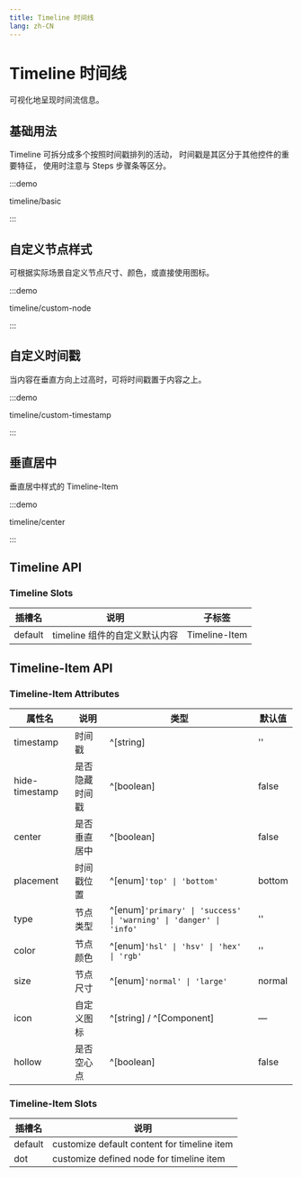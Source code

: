 ```yaml
---
title: Timeline 时间线
lang: zh-CN
---
```


# Timeline 时间线

可视化地呈现时间流信息。

## 基础用法

Timeline 可拆分成多个按照时间戳排列的活动， 时间戳是其区分于其他控件的重要特征， 使用时注意与 Steps 步骤条等区分。

:::demo

timeline/basic

:::

## ⾃定义节点样式

可根据实际场景⾃定义节点尺⼨、颜⾊，或直接使⽤图标。

:::demo

timeline/custom-node

:::

## ⾃定义时间戳

当内容在垂直⽅向上过⾼时，可将时间戳置于内容之上。

:::demo

timeline/custom-timestamp

:::

## 垂直居中

垂直居中样式的 Timeline-Item

:::demo

timeline/center

:::

## Timeline API

### Timeline Slots

| 插槽名     | 说明                  | 子标签           |
| ------- | ------------------- | ------------- |
| default | timeline 组件的自定义默认内容 | Timeline-Item |

## Timeline-Item API

### Timeline-Item Attributes

| 属性名            | 说明      | 类型                                                                     | 默认值    |
| -------------- | ------- | ---------------------------------------------------------------------- | ------ |
| timestamp      | 时间戳     | ^[string]                                                              | ''     |
| hide-timestamp | 是否隐藏时间戳 | ^[boolean]                                                             | false  |
| center         | 是否垂直居中  | ^[boolean]                                                             | false  |
| placement      | 时间戳位置   | ^[enum]`'top' \| 'bottom'`                                            | bottom |
| type           | 节点类型    | ^[enum]`'primary' \| 'success' \| 'warning' \| 'danger' \| 'info'` | ''     |
| color          | 节点颜色    | ^[enum]`'hsl' \| 'hsv' \| 'hex' \| 'rgb'`                           | ''     |
| size           | 节点尺寸    | ^[enum]`'normal' \| 'large'`                                          | normal |
| icon           | 自定义图标   | ^[string] / ^[Component]                                               | —      |
| hollow         | 是否空心点   | ^[boolean]                                                             | false  |

### Timeline-Item Slots

| 插槽名     | 说明                                          |
| ------- | ------------------------------------------- |
| default | customize default content for timeline item |
| dot     | customize defined node for timeline item    |
